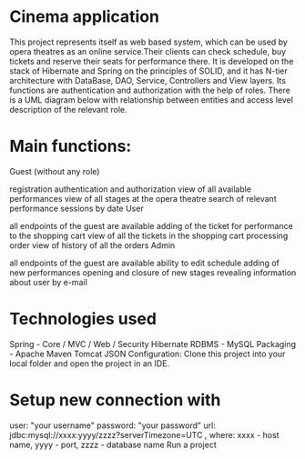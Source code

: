 # Cinema application
This project represents itself as web based system, which can be used by opera theatres as an online service.Their clients can check schedule, buy tickets and reserve their seats for performance there. It is developed on the stack of Hibernate and Spring on the principles of SOLID, and it has N-tier architecture with DataBase, DAO, Service, Controllers and View layers. Its functions are authentication and authorization with the help of roles. There is a UML diagram below with relationship between entities and access level description of the relevant role.

# Main functions:
Guest (without any role)

registration
authentication and authorization
view of all available performances
view of all stages at the opera theatre
search of relevant performance sessions by date
User

all endpoints of the guest are available
adding of the ticket for performance to the shopping cart
view of all the tickets in the shopping cart
processing order
view of history of all the orders
Admin

all endpoints of the guest are available
ability to edit schedule
adding of new performances
opening and closure of new stages
revealing information about user by e-mail

# Technologies used
Spring - Core / MVC / Web / Security
Hibernate
RDBMS - MySQL
Packaging - Apache Maven
Tomcat
JSON
Configuration:
Сlone this project into your local folder and open the project in an IDE.

# Setup new connection with

user: "your username"
password: "your password"
url: jdbc:mysql://xxxx:yyyy/zzzz?serverTimezone=UTC , where:
xxxx - host name,
yyyy - port,
zzzz - database name
Run a project
